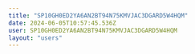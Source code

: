 ```yaml
---
title: "SP10GH0ED2YA6AN2BT94N75KMVJAC3DGARD5W4HQM"
date: 2024-06-05T10:57:45.536Z
user: SP10GH0ED2YA6AN2BT94N75KMVJAC3DGARD5W4HQM
layout: "users"
---
```

    